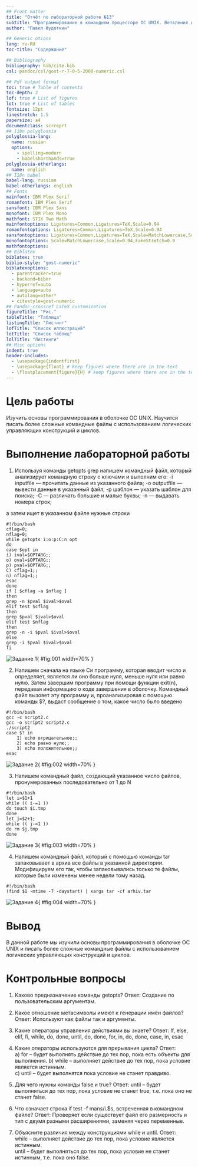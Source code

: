```yaml
---
## Front matter
title: "Отчёт по лабораторной работе №13"
subtitle: "Программирование в командном процессоре ОС UNIX. Ветвления и циклы"
author: "Павел Фудоткин"

## Generic otions
lang: ru-RU
toc-title: "Содержание"

## Bibliography
bibliography: bib/cite.bib
csl: pandoc/csl/gost-r-7-0-5-2008-numeric.csl

## Pdf output format
toc: true # Table of contents
toc-depth: 2
lof: true # List of figures
lot: true # List of tables
fontsize: 12pt
linestretch: 1.5
papersize: a4
documentclass: scrreprt
## I18n polyglossia
polyglossia-lang:
  name: russian
  options:
	- spelling=modern
	- babelshorthands=true
polyglossia-otherlangs:
  name: english
## I18n babel
babel-lang: russian
babel-otherlangs: english
## Fonts
mainfont: IBM Plex Serif
romanfont: IBM Plex Serif
sansfont: IBM Plex Sans
monofont: IBM Plex Mono
mathfont: STIX Two Math
mainfontoptions: Ligatures=Common,Ligatures=TeX,Scale=0.94
romanfontoptions: Ligatures=Common,Ligatures=TeX,Scale=0.94
sansfontoptions: Ligatures=Common,Ligatures=TeX,Scale=MatchLowercase,Scale=0.94
monofontoptions: Scale=MatchLowercase,Scale=0.94,FakeStretch=0.9
mathfontoptions:
## Biblatex
biblatex: true
biblio-style: "gost-numeric"
biblatexoptions:
  - parentracker=true
  - backend=biber
  - hyperref=auto
  - language=auto
  - autolang=other*
  - citestyle=gost-numeric
## Pandoc-crossref LaTeX customization
figureTitle: "Рис."
tableTitle: "Таблица"
listingTitle: "Листинг"
lofTitle: "Список иллюстраций"
lotTitle: "Список таблиц"
lolTitle: "Листинги"
## Misc options
indent: true
header-includes:
  - \usepackage{indentfirst}
  - \usepackage{float} # keep figures where there are in the text
  - \floatplacement{figure}{H} # keep figures where there are in the text
---
```


# Цель работы

Изучить основы программирования в оболочке ОС UNIX. Научится писать более сложные командные файлы с использованием логических управляющих конструкций и циклов. 

# Выполнение лабораторной работы

1. Используя команды getopts grep напишем командный файл, который анализирует командную строку с ключами и выполним его: 
	-i inputfile — прочитать данные из указанного файла; 
	-o outputfile — вывести данные в указанный файл; 
	-p шаблон — указать шаблон для поиска; 
	-C — различать большие и малые буквы; 
	-n — выдавать номера строк; 

а затем ищет в указанном файле нужные строки
 
```
#!/bin/bash
cflag=0;
nflag=0;
while getopts i:o:p:C:n opt
do
case $opt in
i) ival=$OPTARG;;
o) oval=$OPTARG;;
p) pval=$OPTARG;;
C) cflag=1;;
n) nflag=1;;
esac
done
if [ $cflag -a $nflag ]
then
grep -n $pval $ival>$oval
elif test $cflag
then
grep $pval $ival>$oval
elif test $nflag
then
grep -n -i $pval $ival>$oval
else
grep -i $pval $ival>$oval
fi
```

![Задание 1](image/01.png){ #fig:001 width=70% }

2. Напишем сначала на языке Си программу, которая вводит число и определяет, является ли оно больше нуля, меньше нуля или равно нулю. Затем завершим программу при помощи функции exit(n), передавая информацию о коде завершения в оболочку. Командный файл вызовет эту программу и, проанализировав с помощью команды $?, выдаст сообщение о том, какое число было введено

```
#!/bin/bash
gcc -c script2.c
gcc -o script2 script2.c
./script2
case $? in
	1) echo отрицательное;;
	2) echo равно нулю;;
	3) echo положительное;;
esac
```

![Задание 2](image/02.png){ #fig:002 width=70% }

3. Напишем командный файл, создающий указанное число файлов, пронумерованных последовательно от 1 до N  

```
#!/bin/bash
let i=$1+1
while (( i-=1 ))
do touch $i.tmp
done
let j=$2+1;
while (( j-=1 ))
do rm $j.tmp
done
```

![Задание 3](image/03.png){ #fig:003 width=70% }

4. Напишем командный файл, который с помощью команды tar запаковывает в архив все файлы в указанной директории. Модифицируем его так, чтобы запаковывались только те файлы, которые были изменены менее недели тому назад. 

```
#!/bin/bash
(find $1 -mtime -7 -daystart) | xargs tar -cf arhiv.tar
```

![Задание 4](image/04.png){ #fig:004 width=70% }

# Вывод

В данной работе мы изучили основы программирования в оболочке ОС UNIX и писать более сложные командные файлы с использованием логических управляющих конструкций и циклов. 

# Контрольные вопросы

1. Каково предназначение команды getopts? 
Ответ: Создание по пользовательским аргументам.
 
2. Какое отношение метасимволы имеют к генерации имён файлов? 
Ответ: Используют как файлы так и аргументы. 

3. Какие операторы управления действиями вы знаете? 
Ответ: If, else, elif, fi, while, do, done, until, do, done, for, in, do, done, case, in, esac 

4. Какие операторы используются для прерывания цикла? 
Ответ:  
a) for – будет выполнять действие до тех пор, пока есть объекты для выполнения. 
b) while – выполняет действие до тех пор, пока условие является истинным.  
c) until – будет выполнятся пока условие не станет правдиво. 

5. Для чего нужны команды false и true? 
Ответ: until – будет выполняться до тех пор, пока условие не станет true, т.е. пока оно не станет false. 

6. Что означает строка if test -f man$s/$i.$s, встреченная в командном файле? 
Ответ: Проверяет если существует файл его размерность и тип c двумя разными расширениями, заменяя через переменные. 

7. Объясните различия между конструкциями while и until. 
Ответ:  
while – выполняет действие до тех пор, пока условие является истинным.  
until – будет выполняться до тех пор, пока условие не станет истинным, т.е. пока оно false. 
